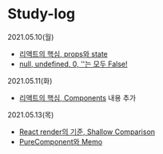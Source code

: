 # Study-log

2021.05.10(월)  
- [리액트의 핵심, props와 state](https://www.notion.so/Props-State-7353865a474249e0bb4d502a9f5041f5)  
- [null, undefined, 0, ''는 모두 False!](https://www.notion.so/null-undefined-0-False-3c1187e275904780a44a85b8fe5cb04a)  
  
2021.05.11(화)  
- [리액트의 핵심, Components](https://www.notion.so/Components-f1a3a156570246c5a012b9adee045967) 내용 추가  

2021.05.13(목)  
- [React render의 기준, Shallow Comparison](https://www.notion.so/React-render-Shallow-Comparison-955f78cc7a14431b8e5ca3b8569dd651)  
- [PureComponent와 Memo](https://www.notion.so/Components-f1a3a156570246c5a012b9adee045967#724cd2803140493d9e059be35771924d)
